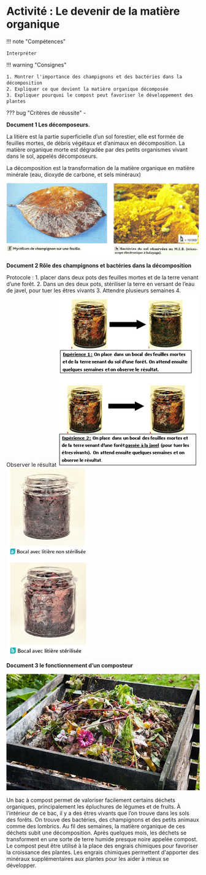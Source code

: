 # Activité : Le devenir de la matière organique

!!! note "Compétences"

    Interpréter 

!!! warning "Consignes"

    1. Montrer l'importance des champignons et des bactéries dans la décomposition
    2. Expliquer ce que devient la matière organique décomposée
    3. Expliquer pourquoi le compost peut favoriser le développement des plantes
    
??? bug "Critères de réussite"
    - 




**Document 1 Les décomposeurs.**

La litière est la partie superficielle d’un sol forestier, elle est formée de feuilles mortes, de débris végétaux et d’animaux en décomposition.
La matière organique morte est dégradée par des petits organismes vivant dans le sol, appelés décomposeurs.

La décomposition est la transformation de la matière organique en matière minérale (eau, dioxyde de carbone, et sels minéraux)

![](pictures/photoDecomposeurs.png)

**Document 2 Rôle des champignons et bactéries dans la décomposition**

Protocole : 
    1. placer dans deux pots des feuilles mortes et de la terre venant d’une forêt.
    2. Dans un des deux pots, stériliser la terre en versant de l’eau de javel, pour tuer les êtres vivants
    3. Attendre plusieurs semaines
    4. Observer le résultat
![](pictures/expDecomposition.png)
![](image.png)

**Document 3 le fonctionnement d’un composteur**

![](pictures/photoCompost.png)

Un bac à compost permet de valoriser facilement certains déchets organiques, principalement les épluchures de légumes et de fruits.
À l’intérieur de ce bac, il y a des êtres vivants que l’on trouve dans les sols des forêts. On trouve des bactéries, des champignons et des petits animaux comme des lombrics.
Au fil des semaines, la matière organique de ces déchets subit une décomposition.
Après quelques mois, les déchets se transforment en une sorte de terre humide presque noire appelée compost.
Le compost peut être utilisé à la place des engrais chimiques pour favoriser la croissance des plantes.
Les engrais chimiques permettent d'apporter des minéraux supplémentaires aux plantes pour les aider à mieux se développer.



